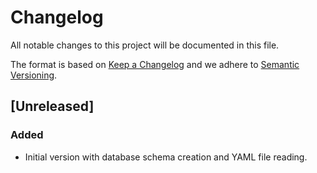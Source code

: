 # Changelog

All notable changes to this project will be documented in this file.

The format is based on [Keep a Changelog](https://keepachangelog.com/en/1.1.0/)
and we adhere to [Semantic Versioning](https://semver.org/spec/v2.0.0.html).

## [Unreleased]

### Added

- Initial version with database schema creation and YAML file reading.
